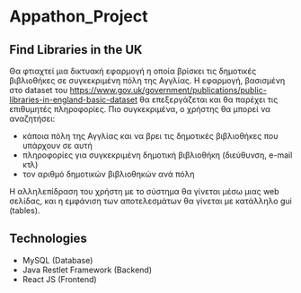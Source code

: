 # Appathon_Project

## Find Libraries in the UK 

Θα φτιαχτεί μια δικτυακή εφαρμογή η οποία βρίσκει τις δημοτικές βιβλιοθήκες σε συγκεκριμένη πόλη της Αγγλίας. Η εφαρμογή, βασισμένη στο dataset του https://www.gov.uk/government/publications/public-libraries-in-england-basic-dataset θα επεξεργάζεται και θα παρέχει τις επιθυμητές πληροφορίες. Πιο συγκεκριμένα, ο χρήστης θα μπορεί να αναζητήσει: 

- κάποια πόλη της Αγγλίας και να βρει τις δημοτικές βιβλιοθήκες που υπάρχουν σε αυτή
- πληροφορίες για συγκεκριμένη δημοτική βιβλιοθήκη (διεύθυνση, e-mail κτλ) 
- τον αριθμό δημοτικών βιβλιοθηκών ανά πόλη

Η αλληλεπίδραση του χρήστη με το σύστημα θα γίνεται μέσω μιας web σελίδας, και η εμφάνιση των αποτελεσμάτων θα γίνεται με κατάλληλο gui (tables).

## Technologies

- MySQL (Database)
- Java Restlet Framework (Backend)
- React JS (Frontend)
